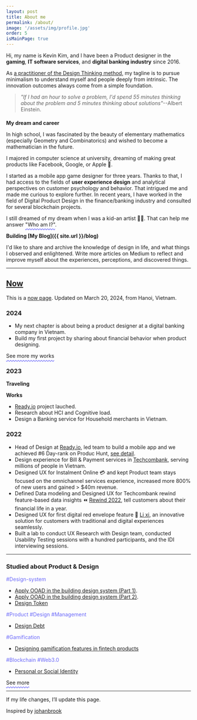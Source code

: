 ```yaml
---
layout: post
title: About me
permalink: /about/
image: '/assets/img/profile.jpg'
order: 5
isMainPage: true
---
```


Hi, my name is Kevin Kim, and I have been a Product designer in the **gaming**, **IT software services**, and **digital banking industry** since 2016.

As [a practitioner of the Design Thinking method](https://www.credly.com/badges/d7ba6db5-ff1a-42e8-b854-ae6d3e8028a8), my tagline is to pursue minimalism to understand myself and people deeply from intrinsic. The innovation outcomes always come from a simple foundation.

> _"If I had an hour to solve a problem, I'd spend 55 minutes thinking about the problem and 5 minutes thinking about solutions"_--Albert Einstein.

<section style="margin: 20px 0">
    <script src="https://platform.linkedin.com/badges/js/profile.js" async defer type="text/javascript"></script>
    <div class="badge-base LI-profile-badge" data-locale="en_US" data-size="large" data-theme="light" data-type="VERTICAL" data-vanity="kevinsonkd" data-version="v1"><a class="badge-base__link LI-simple-link" href="https://vn.linkedin.com/in/kevinsonkd?trk=profile-badge"></a></div>
</section>

**My dream and career**

In high school, I was fascinated by the beauty of elementary mathematics (especially Geometry and Combinatorics) and wished to become a mathematician in the future.

I majored in computer science at university, dreaming of making great products like Facebook, Google, or Apple 🫠.

I started as a mobile app game designer for three years. Thanks to that, I had access to the fields of **user experience design** and analytical perspectives on customer psychology and behavior. That intrigued me and made me curious to explore further. In recent years, I have worked in the field of Digital Product Design in the finance/banking industry and consulted for several blockchain projects.

I still dreamed of my dream when I was a kid-an artist 🧑‍🎨. That can help me answer <a style="text-decoration: underline;text-underline-offset: 0.6ex;text-decoration-style: wavy;text-decoration-color: #6b69fa">"Who am I?"</a>.


**Building [My Blog]({{ site.url }}/blog)**

I'd like to share and archive the knowledge of design in life, and what things I observed and enlightened. Write more articles on Medium to reflect and improve myself about the experiences, perceptions, and discovered things.

***

## [Now](#now)
This is a <a href="https://nownownow.com/about" class="evidence">now page</a>. Updated on March 20, 2024, from Hanoi, Vietnam.

### 2024
- My next chapter is about being a product designer at a digital banking company in Vietnam. 
- Build my first project by sharing about financial behavior when product designing.

<span><a href="{{site.baseurl}}/projects" style="text-decoration: underline;text-underline-offset: 0.6ex;text-decoration-style: wavy;text-decoration-color: #6b69fa">See more my works</a></span>

### 2023
**Traveling**

**Works**
- [Ready.io](https://ready.io) project lauched.
- Research about HCI and Cognitive load.
- Design a Banking service for Household merchants in Vietnam.



### 2022
- Head of Design at [Ready.io](https://ready.io), led team to build a mobile app and we achieved #6 Day-rank on Produc Hunt, [see detail](https://twitter.com/goreadyio/status/1614975003426004995?s=61&t=yUPsxF7rg_NPgVMM0pMJbQ).
- Design experience for Bill & Payment services in [Techcombank](https://techcombank.com/khach-hang-ca-nhan/ngan-hang-truc-tuyen/ngan-hang-so/techcombank-mobile), serving millions of people in Vietnam.
- Designed UX for Instalment Online 💳 and kept Product team stays focused on the omnichannel services experience, increased more 800% of new users and gained > $40m revenue.
- Defined Data modeling and Designed UX for Techcombank rewind feature-based data insights ⏪ [Rewind 2022](https://www.facebook.com/Techcombank/videos/1502775000222838/), tell customers about their financial life in a year.
- Designed UX for first digital red envelope feature 🧧 [Li xi](https://l.facebook.com/l.php?u=https%3A%2F%2Ftcbmobile.onelink.me%2FTBS9%2F0yw0mx2l&h=AT0PlUi8gFkagSMjPWdoBShIGgY89h_5zkyt9FJwy_apO3_XdGBl7ffx8ZNAm8ty0ILYuNITV_0Lq7zF3uTbQN3K0Vq92cYRkah3OHDT7_0W8MKF0nGUUx367v8epYvgjmwpU2XMoTkHYGM&s=1), an innovative solution for customers with traditional and digital experiences seamlessly.
- Built a lab to conduct UX Research with Design team, conducted Usability Testing sessions with a hundred participants, and the IDI interviewing sessions.

---

### Studied about Product & Design
<span style="color: #6b69fa">#Design-system</span>
- [Apply OOAD in the building design system (Part 1)](https://medium.com/@sonkd/apply-ooad-in-the-building-design-system-with-figma-part-1-b31e64936083).
- [Apply OOAD in the building design system (Part 2)](https://sonkd.medium.com/apply-ooad-in-the-building-design-system-with-figma-part-2-3a9fdf506063).
- [Design Token](https://sonkd.medium.com/about-design-token-in-design-system-5c2a87c31ae4)

<span style="color: #6b69fa">#Product #Design #Management</span>
- [Design Debt](https://sonkd.medium.com/n%E1%BB%A3-thi%E1%BA%BFt-k%E1%BA%BF-design-debt-64571d837140)

<span style="color: #6b69fa">#Gamification</span>
- [Designing gamification features in fintech products](https://hackernoon.com/designing-gamification-features-in-fintech-products)

<span style="color: #6b69fa">#Blockchain #Web3.0</span>
- [Personal or Social Identity](https://www.linkedin.com/pulse/personal-social-identity-why-you-should-own-blockchain-kim-dinh-son)


<span><a href="https://sonkd.notion.site/95bfb5952e93439e8d04c371d88205b1?v=ddaab8b6c0734ed19f0223044719578c" style="text-decoration: underline;text-underline-offset: 0.6ex;text-decoration-style: wavy;text-decoration-color: #6b69fa">See more</a></span>

---

If my life changes, I’ll update this page.

Inspired by [johanbrook](https://johanbrook.com/now/)
